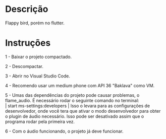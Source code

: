 # Descrição

Flappy bird, porém no flutter.

# Instruções

1 - Baixar o projeto compactado.

2 - Descompactar.

3 - Abrir no Visual Studio Code.

4 - Recomendo usar um medium phone com API 36 "Baklava" como VM.

5 - Umas das dependências do projeto pode causar problemas, o flame_audio. É necessário rodar o seguinte comando no terminal:  
| start ms-settings:developers | Isso o levara para as configurações de desenvolvedor, onde você tera que ativar o modo desenvolvedor para obter o plugin de áudio necessário. Isso pode ser desativado assim que o programa rodar pela primeira vez.

6 - Com o áudio funcionando, o projeto já deve funcionar.
